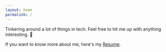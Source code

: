 ```yaml
---
layout: home
permalink: /
---
```

Tinkering around a lot of things in tech. Feel free to hit me up with anything interesting. 🙂

If you want to know more about me, here's my [Resume](/assets/docs/sri-pravan-paturi-resume.pdf). 